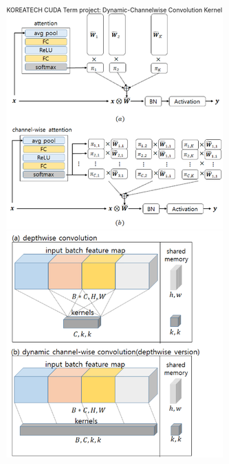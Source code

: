 KOREATECH
CUDA Term project: Dynamic-Channelwise Convolution Kernel
![screensh](/dynamic_channel_wise_convolution.png)
![screensh](/forward_optimization.png)



